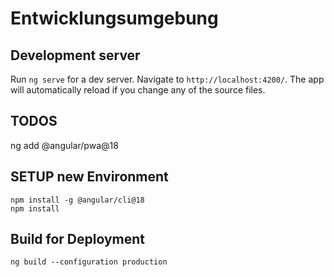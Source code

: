 # Entwicklungsumgebung



## Development server

Run `ng serve` for a dev server. Navigate to `http://localhost:4200/`. The app will automatically reload if you change any of the source files.

## TODOS

ng add @angular/pwa@18

## SETUP new Environment

```
npm install -g @angular/cli@18
npm install
```


## Build for Deployment
```
ng build --configuration production
```
